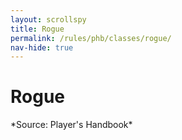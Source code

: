 ```yaml
---
layout: scrollspy
title: Rogue
permalink: /rules/phb/classes/rogue/
nav-hide: true
---
```


<h1 id="classes">
    Rogue
</h1>
*Source: Player's Handbook*